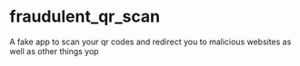 # fraudulent_qr_scan
A fake app to scan your qr codes and redirect you to malicious websites as well as other things
yop